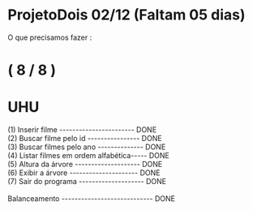 # ProjetoDois  02/12 (Faltam 05 dias)

O que precisamos fazer :
<H1>( 8 / 8 )</H1> <h1>UHU</h1>
<div>(1) Inserir filme ----------------------- DONE</div>
<div>(2) Buscar filme pelo id ---------------- DONE</div>
<div>(3) Buscar filmes pelo ano -------------- DONE</div>
<div>(4) Listar filmes em ordem alfabética----- DONE</div>
<div>(5) Altura da árvore -------------------- DONE</div>
<div>(6) Exibir a árvore --------------------- DONE</div>
<div>(7) Sair do programa -------------------- DONE</div>
<div><br>Balanceamento ---------------------------- DONE</br></div>



